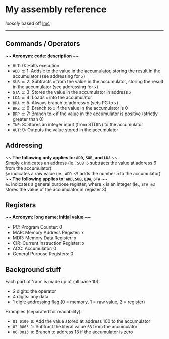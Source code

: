 # My assembly reference
_loosely_ based off [lmc](https://en.wikipedia.org/wiki/Little_man_computer)
<hr>

## Commands / Operators
**~~ Acronym: code: description ~~**
- `HLT`: 0: Halts execution
- `ADD x`: 1: Adds `x` to the value in the accumulator, storing the result in the accumulator (see addressing for `x`)
- `SUB x`: 2: Subtracts `x` from the value in the accumulator, storing the result in the accumulator (see addressing for `x`)
- `STA x`: 3: Stores the value in the accumulator in address `x`
- `LDA x`: 4: Loads `x` into the accumulator
- `BRA x`: 5: Always branch to address `x` (sets PC to `x`)
- `BRZ x`: 6: Branch to `x` if the value in the accumulator is 0
- `BRP x`: 7: Branch to `x` if the value in the accumulator is positive (strictly greater than 0)
- `INP`: 8: Stores an integer input (from STDIN) to the accumulator
- `OUT`: 9: Outputs the value stored in the accumulator

## Addressing
**~~ The following only applies to: `ADD`, `SUB`, and `LDA` ~~**  
Simply `x` indicates an address (ie., `SUB 6` subtracts the value at address 6 from the accumulator)  
`$x` indicates a raw value (ie., `ADD $5` adds the number 5 to the accumulator)  
**~~ The following applies to: `ADD`, `SUB`, `LDA`, `STA` ~~**  
`&x` indicates a general purpose register, where `x` is an integer (ie., `STA &3` stores the value of the accumulator in register 3)

## Registers
**~~ Acronym: long name: initial value ~~**
- PC: Program Counter: 0
- MAR: Memory Address Register: x
- MDR: Memory Data Register: x
- CIR: Current Instruction Register: x
- ACC: Accumulator: 0
- General Purpose Registers: 0

## Background stuff
Each part of 'ram' is made up of (all base 10):
- 2 digits: the operator
- 4 digits: any data
- 1 digit: addressing flag (0 = memory, 1 = raw value, 2 = register)

Examples (separated for readability):
- `01 0100 0`: Add the value stored at address 100 to the accumulator
- `02 0063 1`: Subtract the literal value `63` from the accumulator
- `06 0013 0`: Branch to address 13 if the accumulator is zero
